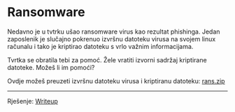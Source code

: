 # Ransomware

Nedavno je u tvtrku ušao ransomware virus kao rezultat phishinga. Jedan zaposlenik je slučajno pokrenuo izvršnu datoteku virusa na svojem linux računalu i tako je kriptirao datoteku s vrlo važnim informacijama.

Tvrtka se obratila tebi za pomoć. Žele vratiti izvorni sadržaj kriptirane datoteke. Možeš li im pomoći?

Ovdje možeš preuzeti izvršnu datoteku virusa i kriptiranu datoteku: [rans.zip](https://github.com/fnovak22/ctf-zavrsni/raw/refs/heads/main/Zadaci/Reverzno%20in%C5%BEenjerstvo/Ransomware/Datoteke/rans.zip)

---

Rješenje: [Writeup](https://github.com/fnovak22/ctf-zavrsni/tree/main/Zadaci/Reverzno%20in%C5%BEenjerstvo/Ransomware/Writeup)

